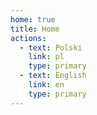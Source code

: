 ```yaml
---
home: true
title: Home
actions:
  - text: Polski
    link: pl
    type: primary
  - text: English
    link: en
    type: primary
---
```

